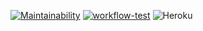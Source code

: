 [![Maintainability](https://api.codeclimate.com/v1/badges/fcfd776ad10b72b22e3e/maintainability)](https://codeclimate.com/github/Morozov33/spend_bot/maintainability) [![workflow-test](https://github.com/Morozov33/spend_bot/actions/workflows/workflow-test.yml/badge.svg)](https://github.com/Morozov33/spend_bot/actions/workflows/workflow-test.yml) ![Heroku](https://pyheroku-badge.herokuapp.com/?app=my-spending-bot&style=flat)
